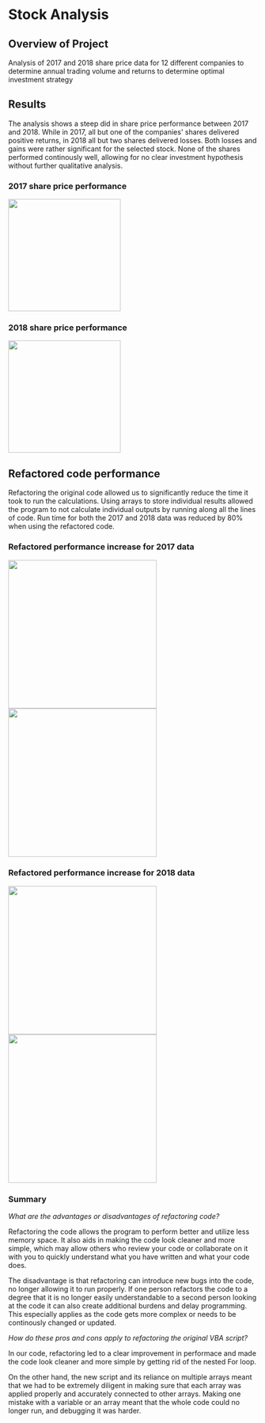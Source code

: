 # Stock Analysis

## Overview of Project
Analysis of 2017 and 2018 share price data for 12 different companies to determine annual trading volume and returns to determine optimal investment strategy

## Results
The analysis shows a steep did in share price performance between 2017 and 2018. While in 2017, all but one of the companies' shares delivered positive returns, in 2018 all but two shares delivered losses. Both losses and gains were rather significant for the selected stock. None of the shares performed continously well, allowing for no clear investment hypothesis without further qualitative analysis.

### 2017 share price performance

<img src="https://user-images.githubusercontent.com/90064437/139564461-a0125d7e-0ae4-4aa6-bbb6-9a46658ffdff.png" width="227">

### 2018 share price performance

<img src="https://user-images.githubusercontent.com/90064437/139564524-052ef112-e289-43b5-b103-6c53d8afb62f.png" width="227">

## Refactored code performance

Refactoring the original code allowed us to significantly reduce the time it took to run the calculations. Using arrays to store individual results allowed the program to not calculate individual outputs by running along all the lines of code. Run time for both the 2017 and 2018 data was reduced by 80% when using the refactored code.

### Refactored performance increase for 2017 data

<p float="left">
  <img src="https://user-images.githubusercontent.com/90064437/139564694-55d0f206-eb97-4fd6-bdb7-36a1656ba60e.png" width="300" />
  <img src="https://user-images.githubusercontent.com/90064437/139564720-2fc5ac99-7454-4e98-87ab-65dfad390916.png" width="300" /> 
</p>

### Refactored performance increase for 2018 data

<p float="left">
  <img src="https://user-images.githubusercontent.com/90064437/139564763-8251029b-0f41-47b7-b0b4-3693537931cb.png" width="300" />
  <img src="https://user-images.githubusercontent.com/90064437/139564775-dd5db574-8639-4348-9256-4ef28c2c4df5.png" width="300" /> 
</p>

### Summary

*What are the advantages or disadvantages of refactoring code?*

Refactoring the code allows the program to perform better and utilize less memory space. It also aids in making the code look cleaner and more simple, which may allow others who review your code or collaborate on it with you to quickly understand what you have written and what your code does.

The disadvantage is that refactoring can introduce new bugs into the code, no longer allowing it to run properly. If one person refactors the code to a degree that it is no longer easily understandable to a second person looking at the code it can also create additional burdens and delay programming. This especially applies as the code gets more complex or needs to be continously changed or updated.

*How do these pros and cons apply to refactoring the original VBA script?*

In our code, refactoring led to a clear improvement in performace and made the code look cleaner and more simple by getting rid of the nested For loop.

On the other hand, the new script and its reliance on multiple arrays meant that we had to be extremely diligent in making sure that each array was applied properly and accurately connected to other arrays. Making one mistake with a variable or an array meant that the whole code could no longer run, and debugging it was harder.

